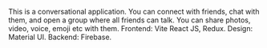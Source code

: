This is a conversational application. You can connect with friends, chat with them, and open a group where all friends can talk. You can share photos, video, voice, emoji etc with them.
Frontend: Vite React JS, Redux.
Design: Material UI.
Backend: Firebase.

